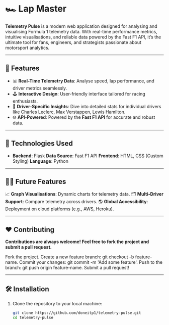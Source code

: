 # 🏎️ Lap Master

**Telemetry Pulse** is a modern web application designed for analysing and visualising Formula 1 telemetry data. With real-time performance metrics, intuitive visualisations, and reliable data powered by the Fast F1 API, it’s the ultimate tool for fans, engineers, and strategists passionate about motorsport analytics.

---

## 🚀 Features

- 📊 **Real-Time Telemetry Data**: Analyse speed, lap performance, and driver metrics seamlessly.
- 🕹️ **Interactive Design**: User-friendly interface tailored for racing enthusiasts.
- 🏁 **Driver-Specific Insights**: Dive into detailed stats for individual drivers like Charles Leclerc, Max Verstappen, Lewis Hamilton.
- 🌐 **API-Powered**: Powered by the **Fast F1 API** for accurate and robust data.

---
## 🧰 Technologies Used
- **Backend**: Flask
**Data Source**: Fast F1 API
**Frontend**: HTML, CSS (Custom Styling)
**Language**: Python
  
---

## 👩‍💻 Future Features
📈 **Graph Visualisations**: Dynamic charts for telemetry data.
🗂️ **Multi-Driver Support**: Compare telemetry across drivers.
🌎 **Global Accessibility**: Deployment on cloud platforms (e.g., AWS, Heroku).

---

## ❤️ Contributing
**Contributions are always welcome! Feel free to fork the project and submit a pull request.**

Fork the project.
Create a new feature branch: git checkout -b feature-name.
Commit your changes: git commit -m 'Add some feature'.
Push to the branch: git push origin feature-name.
Submit a pull request!

---

## 🛠️ Installation

1. Clone the repository to your local machine:
   ```bash
   git clone https://github.com/doneitp1/telemetry-pulse.git
   cd telemetry-pulse
